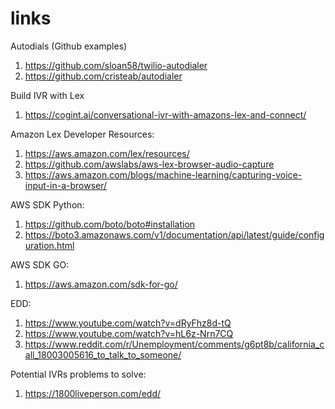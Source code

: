 # links

Autodials (Github examples)
1. https://github.com/sloan58/twilio-autodialer
2. https://github.com/cristeab/autodialer

Build IVR with Lex
1. https://cogint.ai/conversational-ivr-with-amazons-lex-and-connect/

Amazon Lex Developer Resources:
1. https://aws.amazon.com/lex/resources/
2. https://github.com/awslabs/aws-lex-browser-audio-capture
3. https://aws.amazon.com/blogs/machine-learning/capturing-voice-input-in-a-browser/


AWS SDK Python:
1. https://github.com/boto/boto#installation
2. https://boto3.amazonaws.com/v1/documentation/api/latest/guide/configuration.html

AWS SDK GO:
1. https://aws.amazon.com/sdk-for-go/

EDD:
1. https://www.youtube.com/watch?v=dRyFhz8d-tQ
2. https://www.youtube.com/watch?v=hL6z-Nrn7CQ
3. https://www.reddit.com/r/Unemployment/comments/g6pt8b/california_call_18003005616_to_talk_to_someone/

Potential IVRs problems to solve:
1. https://1800liveperson.com/edd/
